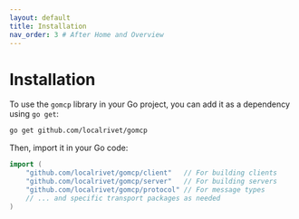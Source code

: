 ```yaml
---
layout: default
title: Installation
nav_order: 3 # After Home and Overview
---
```


# Installation

To use the `gomcp` library in your Go project, you can add it as a dependency using `go get`:

```bash
go get github.com/localrivet/gomcp
```

Then, import it in your Go code:

```go
import (
	"github.com/localrivet/gomcp/client"   // For building clients
	"github.com/localrivet/gomcp/server"   // For building servers
	"github.com/localrivet/gomcp/protocol" // For message types
	// ... and specific transport packages as needed
)
```
